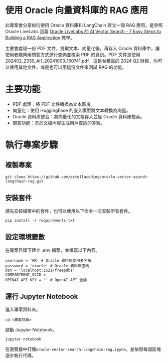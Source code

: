 # 使用 Oracle 向量資料庫的 RAG 應用

此專案會分享如何使用 Oracle 資料庫和 LangChain 建立一個 RAG 應用，是參照 Oracle LiveLabs 這篇 [Oracle LiveLabs 的 AI Vector Search - 7 Easy Steps to Building a RAG Application](https://apexapps.oracle.com/pls/apex/f?p=133:180:108165763619849::::wid:3927) 教學。

主要會處理一份 PDF 文件，提取文本、向量化後，再存入 Oracle 資料庫中，讓使用者能夠用問答方式進行查詢並檢索 PDF 的資訊。PDF 文件是使用 202402_2330_AI1_20241003_160741.pdf，這是台積電的 2024 Q2 財報，你可以使用其他文件，或是也可以用這份文件來測試 RAG 的功能。

# 主要功能
- PDF 處理：將 PDF 文件轉換為文本區塊。
- 向量化：使用 HuggingFace 的嵌入模型將文本轉換為向量。
- Oracle 資料庫整合：將向量化的文檔存入並從 Oracle 資料庫檢索。
- 問答功能：基於文檔內容生成用戶查詢的答案。

# 執行專案步驟
## 複製專案
```
git clone https://github.com/estellacoding/oracle-vector-search-langchain-rag.git
```
## 安裝套件
請先安裝檔案中的套件，也可以使用以下命令一次安裝所有套件。
```
pip install -r requirements.txt
```

## 設定環境變數
在專案目錄下建立 .env 檔案，並填寫以下內容。
```
username = 'HR' # Oracle 資料庫使用者名稱
password = 'oracle' # Oracle 資料庫密碼
dsn = 'localhost:1521/freepdb1'
COMPARTMENT_OCID =
OPENAI_API_KEY = '' # OpenAI API 金鑰
```

## 運行 Jupyter Notebook
進入專案資料夾。
```
cd <專案目錄>
```

啟動 Jupyter Notebook。
```
jupyter notebook
```

在瀏覽器中打開`oracle-vector-search-langchain-rag.ipynb`，並依照每個區塊逐步執行代碼。